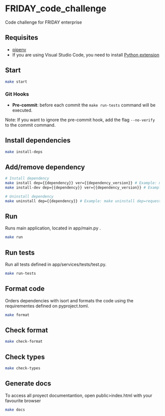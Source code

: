 # FRIDAY_code_challenge
Code challenge for FRIDAY enterprise

## Requisites

- [pipenv](https://pypi.org/project/pipenv/)
- If you are using Visual Studio Code, you need to install [Python extension](https://marketplace.visualstudio.com/items?itemName=ms-python.python)
## Start

```bash
make start
```

### Git Hooks

* **Pre-commit**: before each commit the `make run-tests` command will be executed. 

Note: If you want to ignore the pre-commit hook, add the flag `--no-verify` to the commit command.


## Install dependencies

```bash
make install-deps
```

## Add/remove dependency

```bash
# Install dependency
make install dep={{dependency}} ver={{dependency_version}} # Example: make install dep=requests ver=2.26.0
make install-dev dep={{dependency}} ver={{dependency_version}} # Example: make install-dev dep=requests ver=2.26.0

# Uninstall dependency
make uninstall dep={{dependency}} # Example: make uninstall dep=requests
```

## Run

Runs main application, located in app/main.py .
```bash
make run
```

## Run tests

Run all tests defined in app/services/tests/test.py.
```bash
make run-tests
```

## Format code

Orders dependencies with isort and formats the code using the requirementes defined on pyproject.toml.

```bash
make format
```

## Check format

```bash
make check-format
```

## Check types
```bash
make check-types
```

## Generate docs
To access all proyect documentantion, open public>index.html with your favourite browser 
```bash
make docs
```
